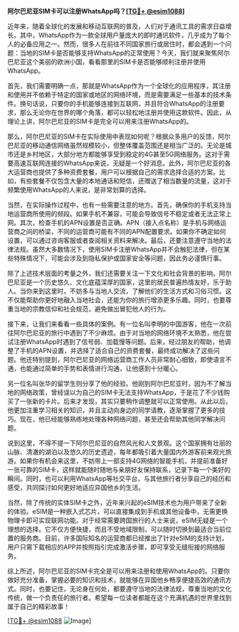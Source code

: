 **阿尔巴尼亚SIM卡可以注册WhatsApp吗？[[TG💪+ @esim1088](https://t.me/s/esim1088)]**

近年来，随着全球化的发展和移动互联网的普及，人们对于通讯工具的需求日益增长。其中，WhatsApp作为一款全球用户量庞大的即时通讯软件，几乎成为了每个人的必备应用之一。然而，很多人在前往不同国家旅行或居住时，都会遇到一个问题：当地的SIM卡是否能够支持WhatsApp的正常使用？今天，我们就来聚焦阿尔巴尼亚这个美丽的欧洲小国，看看那里的SIM卡是否能够顺利注册并使用WhatsApp。

首先，我们需要明确一点，那就是WhatsApp作为一个全球化的应用程序，其注册和使用并不依赖于特定的国家或地区的网络环境，而是需要满足一些基本的技术条件。换句话说，只要你的手机能够连接到互联网，并且符合WhatsApp的注册要求，那么无论你在世界的哪个角落，都可以轻松地注册并使用这款软件。因此，从理论上讲，阿尔巴尼亚的SIM卡是完全可以用来注册WhatsApp的。

那么，阿尔巴尼亚的SIM卡在实际使用中表现如何呢？根据众多用户的反馈，阿尔巴尼亚的移动通信网络虽然规模较小，但整体覆盖范围还是相当广泛的。无论是城市还是乡村地区，大部分地方都能够享受到稳定的4G甚至5G网络服务。这对于需要高速互联网连接的WhatsApp来说，无疑是一个好消息。此外，阿尔巴尼亚的各大运营商也提供了多种资费套餐，用户可以根据自己的需求选择合适的方案。比如，有些套餐不仅包含大量的本地通话和短信，还赠送了相当数量的流量，这对于频繁使用WhatsApp的人来说，是非常划算的选择。

当然，在实际操作过程中，也有一些需要注意的地方。首先，确保你的手机支持当地运营商所使用的频段。如果手机不兼容，可能会导致信号不稳定或者无法正常上网。其次，检查手机的APN设置是否正确。APN（接入点名称）是手机与网络运营商之间的桥梁，不同的运营商可能有不同的APN配置要求。如果你不确定如何设置，可以通过咨询客服或者查阅相关资料来解决。最后，还要注意遵守当地的法律法规。虽然大多数情况下，使用SIM卡注册WhatsApp并不会触犯法律，但在某些特殊情况下，可能会涉及到隐私保护或国家安全等问题，因此务必谨慎行事。

除了上述技术层面的考量之外，我们还需要关注一下文化和社会背景的影响。阿尔巴尼亚是一个历史悠久、文化底蕴深厚的国家，这里的居民普遍热情友好，乐于助人。当你来到这里时，不妨多与当地人交流，了解他们的生活方式和习俗习惯。这不仅能帮助你更好地融入当地社会，还能为你的旅行增添更多乐趣。同时，也要尊重当地的宗教信仰和社会规范，避免做出冒犯他人的行为。

接下来，让我们来看看一些具体的案例。有一位名叫李明的中国游客，他在一次前往阿尔巴尼亚的旅行中遇到了不少麻烦。由于对当地的网络环境不太熟悉，他在尝试注册WhatsApp时遇到了信号弱、加载慢等问题。后来，经过朋友的帮助，他调整了手机的APN设置，并选择了适合自己的资费套餐，最终成功解决了这些问题。他还特别提到，阿尔巴尼亚的网络运营商工作人员非常耐心细致，即使语言不通，也能通过简单的手势和表情进行沟通，让他感到十分暖心。

另一位名叫张华的留学生则分享了他的经验。他刚到阿尔巴尼亚时，因为不了解当地的网络政策，曾经误以为自己的SIM卡无法支持WhatsApp，于是花了不少钱购买了一张新的卡片。后来才发现，其实只要稍作调整就可以正常使用。从此以后，他更加注重学习相关的知识，并且主动向身边的同学请教，逐渐掌握了更多的技巧。现在，他已经能够熟练地处理各种网络问题，甚至还会帮助其他同学解决问题。

说到这里，不得不提一下阿尔巴尼亚的自然风光和人文景观。这个国家拥有壮丽的山脉、清澈的湖泊以及悠久的历史遗迹，每年都吸引着大量国内外游客前来观光旅游。如果你有机会来这里，不妨带上一部支持4G网络的智能手机，并提前准备好一张可靠的SIM卡，这样就能随时随地与亲朋好友保持联系，记录下每一个美好的瞬间。同时，也可以利用WhatsApp等社交平台，与其他旅行者分享自己的经历和感受，共同探讨如何更好地适应异国他乡的生活。

当然，除了传统的实体SIM卡之外，近年来兴起的eSIM技术也为用户带来了全新的体验。eSIM是一种嵌入式芯片，可以直接集成到手机或其他设备中，无需更换物理卡即可实现联网功能。对于经常需要跨国旅行的人士来说，eSIM无疑是一个理想的选择。它不仅方便快捷，而且不受地域限制，可以随时切换到最适合当前位置的服务商。目前，许多国际知名的运营商都已经推出了针对eSIM的支持计划，用户只需下载相应的APP并按照指引完成激活步骤，即可享受无缝衔接的网络服务。

综上所述，阿尔巴尼亚的SIM卡完全是可以用来注册和使用WhatsApp的。只要你做好充分准备，掌握必要的知识和技术，就能够在异国他乡畅享便捷高效的通讯方式。同时，也要记住，无论身在何处，都要遵守当地的法律法规，尊重当地的文化传统，做一个负责任的旅行者。希望每一位读者都能在这个充满机遇的世界里找到属于自己的精彩故事！

[[TG💪+ @esim1088](https://t.me/s/esim1088) ![Image](https://i.postimg.cc/4NQfJmqS/Snipaste-2025-05-13-00-14-12.png)]